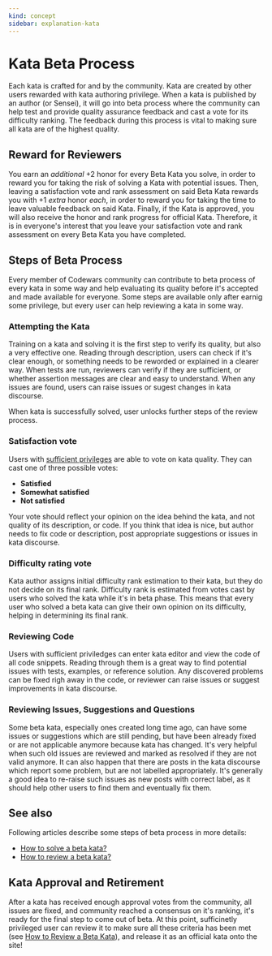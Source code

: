 ```yaml
---
kind: concept
sidebar: explanation-kata
---
```


# Kata Beta Process 

Each kata is crafted for and by the community. Kata are created by other users rewarded with kata authoring privilege. When a kata is published by an author (or Sensei), it will go into beta process where the community can help test and provide quality assurance feedback and cast a vote for its difficulty ranking. The feedback during this process is vital to making sure all kata are of the highest quality.

## Reward for Reviewers

You earn an _additional_ +2 honor for every Beta Kata you solve, in order to reward you for taking the risk of solving a Kata with potential issues. Then, leaving a satisfaction vote and rank assessment on said Beta Kata rewards you with +1 _extra_ honor _each_, in order to reward you for taking the time to leave valuable feedback on said Kata. Finally, if the Kata is approved, you will also receive the honor and rank progress for official Kata. Therefore, it is in everyone's interest that you leave your satisfaction vote and rank assessment on every Beta Kata you have completed.

## Steps of Beta Process

Every member of Codewars community can contribute to beta process of every kata in some way and help evaluating its quality before it's accepted and made available for everyone. Some steps are available only after earnig some privilege, but every user can help reviewing a kata in some way.

### Attempting the Kata

Training on a kata and solving it is the first step to verify its quality, but also a very effective one. Reading through description, users can check if it's clear enough, or something needs to be reworded or explained in a clearer way. When tests are run, reviewers can verify if they are sufficient, or whether assertion messages are clear and easy to understand. When any issues are found, users can raise issues or sugest changes in kata discourse.

When kata is successfully solved, user unlocks further steps of the review process.

### Satisfaction vote

Users with [sufficient privileges](/references/gamification/privileges/#privileges) are able to vote on kata quality. They can cast one of three possible votes:

- **Satisfied**
- **Somewhat satisfied**
- **Not satisfied**

Your vote should reflect your opinion on the idea behind the kata, and not quality of its description, or code. If you think that idea is nice, but author needs to fix code or description, post appropriate suggestions or issues in kata discourse.

### Difficulty rating vote

Kata author assigns initial difficulty rank estimation to their kata, but they do not decide on its final rank. Difficulty rank is estimated from votes cast by users who solved the kata while it's in beta phase. This means that every user who solved a beta kata can give their own opinion on its difficulty, helping in determining its final rank.

### Reviewing Code

Users with sufficient priviledges can enter kata editor and view the code of all code snippets. Reading through them is a great way to find potential issues with tests, examples, or reference solution. Any discovered problems can be fixed righ away in the code, or reviewer can raise issues or suggest improvements in kata discourse.

### Reviewing Issues, Suggestions and Questions

Some beta kata, especially ones created long time ago, can have some issues or suggestions which are still pending, but have been already fixed or are not applicable anymore because kata has changed. It's very helpful when such old issues are reviewed and marked as resolved if they are not valid anymore. It can also happen that there are posts in the kata discourse which report some problem, but are not labelled appropriately. It's generally a good idea to re-raise such issues as new posts with correct label, as it should help other users to find them and eventually fix them.

## See also

Following articles describe some steps of beta process in more details:
 - [How to solve a beta kata?](/recipes/solve-beta/)
 - [How to review a beta kata?](/recipes/review-beta/)

## Kata Approval and Retirement

After a kata has received enough approval votes from the community, all issues are fixed, and community reached a consensus on it's ranking, it's ready for the final step to come out of beta. At this point, sufficinetly privileged user can review it to make sure all these criteria has been met (see [How to Review a Beta Kata](/recipes/review-beta/)), and release it as an official kata onto the site!
